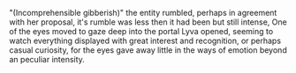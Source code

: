 "(Incomprehensible gibberish)"  the entity rumbled, perhaps in agreement with her proposal, it's rumble was less then it had been but still intense, One of the eyes moved to gaze deep into the portal Lyva opened, seeming to watch everything displayed with great interest and recognition, or perhaps casual curiosity, for the eyes gave away little in the ways of emotion beyond an peculiar intensity.